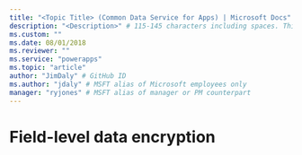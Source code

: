 ```yaml
---
title: "<Topic Title> (Common Data Service for Apps) | Microsoft Docs" # Intent and product brand in a unique string of 43-59 chars including spaces
description: "<Description>" # 115-145 characters including spaces. This abstract displays in the search result.
ms.custom: ""
ms.date: 08/01/2018
ms.reviewer: ""
ms.service: "powerapps"
ms.topic: "article"
author: "JimDaly" # GitHub ID
ms.author: "jdaly" # MSFT alias of Microsoft employees only
manager: "ryjones" # MSFT alias of manager or PM counterpart
---
```

# Field-level data encryption

<!-- 

https://docs.microsoft.com/en-us/dynamics365/customer-engagement/developer/field-level-data-encryption 

This has nothing to do with Field level security

It is mostly related to https://docs.microsoft.com/en-us/dynamics365/customer-engagement/admin/data-encryption
Pls refer to the PowerApps version of that topic

For Dynamics 365 (online), all new and upgraded organizations use data encryption by default. Data encryption can’t be turned off.

Note that the Email Router mentioned in this topic is deprecated. Is this still relevant?



-->